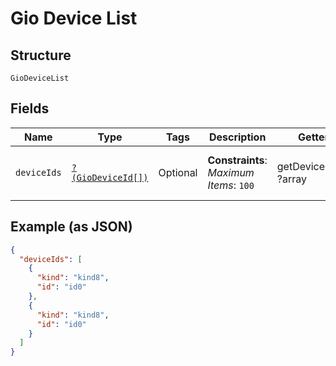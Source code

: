 
# Gio Device List

## Structure

`GioDeviceList`

## Fields

| Name | Type | Tags | Description | Getter | Setter |
|  --- | --- | --- | --- | --- | --- |
| `deviceIds` | [`?(GioDeviceId[])`](../../doc/models/gio-device-id.md) | Optional | **Constraints**: *Maximum Items*: `100` | getDeviceIds(): ?array | setDeviceIds(?array deviceIds): void |

## Example (as JSON)

```json
{
  "deviceIds": [
    {
      "kind": "kind8",
      "id": "id0"
    },
    {
      "kind": "kind8",
      "id": "id0"
    }
  ]
}
```

